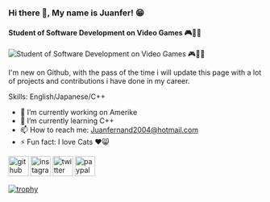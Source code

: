 ### Hi there 👋, My name is Juanfer! 😁
#### Student of Software Development on Video Games 🎮👨‍💻
![Student of Software Development on Video Games 🎮👨‍💻](https://images3.alphacoders.com/175/thumb-1920-175215.jpg)

I'm new on Github, with the pass of the time i will update this page with a lot of projects and contributions i have done in my career.


Skills: English/Japanese/C++

- 🔭 I’m currently working on Amerike 
- 🌱 I’m currently learning C++ 
- 📫 How to reach me: Juanfernand2004@hotmail.com 
- ⚡ Fun fact: I love Cats ♥😸 


[<img src='https://cdn.jsdelivr.net/npm/simple-icons@3.0.1/icons/github.svg' alt='github' height='40'>](https://github.com/Juanf4r)  [<img src='https://cdn.jsdelivr.net/npm/simple-icons@3.0.1/icons/instagram.svg' alt='instagram' height='40'>](https://www.instagram.com/juanf4r_/)  [<img src='https://cdn.jsdelivr.net/npm/simple-icons@3.0.1/icons/twitter.svg' alt='twitter' height='40'>](https://twitter.com/@Fer_aisps)  [<img src='https://cdn.jsdelivr.net/npm/simple-icons@3.0.1/icons/paypal.svg' alt='paypal' height='40'>](https://paypal.me/Juanf4r11?country.x=MX&locale.x=es_XC)  

[![trophy](https://github-profile-trophy.vercel.app/?username=Juanf4r)](https://github.com/ryo-ma/github-profile-trophy)

